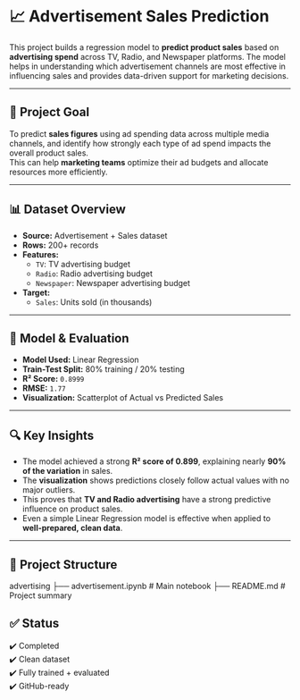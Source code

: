 # 📈 Advertisement Sales Prediction

This project builds a regression model to **predict product sales** based on **advertising spend** across TV, Radio, and Newspaper platforms. The model helps in understanding which advertisement channels are most effective in influencing sales and provides data-driven support for marketing decisions.

---

## 🧠 Project Goal

To predict **sales figures** using ad spending data across multiple media channels, and identify how strongly each type of ad spend impacts the overall product sales.  
This can help **marketing teams** optimize their ad budgets and allocate resources more efficiently.

---

## 📊 Dataset Overview

- **Source:** Advertisement + Sales dataset  
- **Rows:** 200+ records  
- **Features:**  
  - `TV`: TV advertising budget  
  - `Radio`: Radio advertising budget  
  - `Newspaper`: Newspaper advertising budget  
- **Target:**  
  - `Sales`: Units sold (in thousands)

---

## 🧪 Model & Evaluation

- **Model Used:** Linear Regression  
- **Train-Test Split:** 80% training / 20% testing  
- **R² Score:** `0.8999`  
- **RMSE:** `1.77`  
- **Visualization:** Scatterplot of Actual vs Predicted Sales


---

## 🔍 Key Insights

- The model achieved a strong **R² score of 0.899**, explaining nearly **90% of the variation** in sales.  
- The **visualization** shows predictions closely follow actual values with no major outliers.
- This proves that **TV and Radio advertising** have a strong predictive influence on product sales.
- Even a simple Linear Regression model is effective when applied to **well-prepared, clean data**.

---

## 📁 Project Structure
advertising
├── advertisement.ipynb # Main notebook
├── README.md # Project summary

## ✅ Status

✔️ Completed  
✔️ Clean dataset  
✔️ Fully trained + evaluated  
✔️ GitHub-ready  